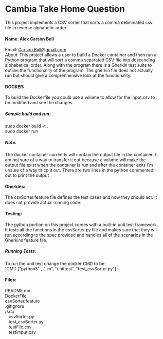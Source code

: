# Cambia Take Home Question
This project implements a CSV sorter that sorts a comma deliminated csv file in reverse alphabetic order.  
#### Name: Alex Carson Bull  
Email: Carson.Bull@gmail.com  
About: 
This project allows a user to build a Docker container
and then run a Python program that will sort a comma separated 
CSV file into descending alphabetical order. Along with the 
program there is a Gherkin test suite to outline the 
functionality of the program. The gherkin file does not 
actually run but should give a comprenhensive look at 
the functionality.  


#### DOCKER: 
To build the Dockerfile you could use a volume to 
allow for the input.csv to be modified and see the changes.  

##### Sample build and run:  
sudo docker build -t <containerName> .  
sudo docker run <containerName>  

##### Note: 
The docker container currently will contain the output file
in the container. I am not sure of a way to transfer it out because
a volume will make the output file exist when the container is run 
and after the container exits I'm unsure of a way to cp it out.
There are two lines in the python commented out to print the output  


#### Gherkins: 
The csvSorter.feature file defines the test cases and how they
should act. It does not provide actual running code.  

#### Testing:
The python portion on this project comes with a built-in unit test 
framework. It tests all the functions in the csvSorter.py file and 
makes sure that they will run according to the spec provided and 
handles all of the scenarios in the Gherkins feature file.

##### Running Tests:
To run the unit test change the docker CMD to be:  
'CMD ["python3" , "-m", "unittest", "test_csvSorter.py"]  


#### Files:  
README.md  
DockerFile  
csvSorter.feature  
.gitignore  
/src/  
&nbsp;&nbsp; csvSorter.py  
&nbsp;&nbsp; test_csvSorter.py  
&nbsp;&nbsp; testFile.csv  
&nbsp;&nbsp; testimput.csv  
  

